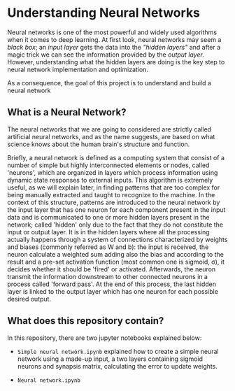 # Understanding Neural Networks

Neural networks is one of the most powerful and widely used algorithms when it comes to deep learning. At first look, neural networks may seem a *black box*; an *input layer* gets the data into the *"hidden layers"* and after a magic trick we can see the information provided by the *output layer*. However, understanding what the hidden layers are doing is the key step to neural network implementation and optimization.

As a consequence, the goal of this project is to understand and build a neural network

## What is a Neural Network?

The neural networks that we are going to considered are strictly called artificial neural networks, and as the name suggests, are based on what science knows about the human brain's structure and function. 

Briefly, a neural network is defined as a computing system that consist of a number of simple but highly interconnected elements or nodes, called 'neurons', which are organized in layers which process information using dynamic state responses to external inputs. This algorithm is extremely useful, as we will explain later, in finding patterns that are too complex for being manually extracted and taught to recognize to the machine. In the context of this structure, patterns are introduced to the neural network by the input layer that has one neuron for each component present in the input data and is communicated to one or more hidden layers present in the network; called 'hidden' only due to the fact that they do not constitute the input or output layer. It is in the hidden layers where all the processing actually happens through a system of connections characterized by weights and biases (commonly referred as W and b): the input is received, the neuron calculate a weighted sum adding also the bias and according to the result and a pre-set activation function (most common one is sigmoid, σ), it decides whether it should be 'fired' or activated. Afterwards, the neuron transmit the information downstream to other connected neurons in a process called 'forward pass'. At the end of this process, the last hidden layer is linked to the output layer which has one neuron for each possible desired output.

## What does this repository contain?

In this repository, there are two jupyter notebooks explained below:

* `Simple neural network.ipynb` explained how to create a simple neural network using a made-up input, a two layers containing sigmoid neurons and synapsis matrix, calculating the error to update weights.

* `Neural network.ipynb`
